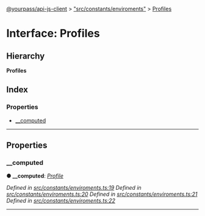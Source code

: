 [@yourpass/api-js-client](../README.md) > ["src/constants/enviroments"](../modules/_src_constants_enviroments_.md) > [Profiles](../interfaces/_src_constants_enviroments_.profiles.md)

# Interface: Profiles

## Hierarchy

**Profiles**

## Index

### Properties

* [__computed](_src_constants_enviroments_.profiles.md#__computed)

---

## Properties

<a id="__computed"></a>

###  __computed

**● __computed**: *[Profile](_src_constants_enviroments_.profile.md)*

*Defined in [src/constants/enviroments.ts:19](https://github.com/yourpass/yourpass-api-js-client/blob/eaf5d7e/src/constants/enviroments.ts#L19)*
*Defined in [src/constants/enviroments.ts:20](https://github.com/yourpass/yourpass-api-js-client/blob/eaf5d7e/src/constants/enviroments.ts#L20)*
*Defined in [src/constants/enviroments.ts:21](https://github.com/yourpass/yourpass-api-js-client/blob/eaf5d7e/src/constants/enviroments.ts#L21)*
*Defined in [src/constants/enviroments.ts:22](https://github.com/yourpass/yourpass-api-js-client/blob/eaf5d7e/src/constants/enviroments.ts#L22)*

___

